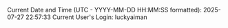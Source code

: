 Current Date and Time (UTC - YYYY-MM-DD HH:MM:SS formatted): 2025-07-27 22:57:33
Current User's Login: luckyaiman
